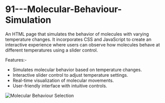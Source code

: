 # 91---Molecular-Behaviour-Simulation

An HTML page that simulates the behavior of molecules with varying temperature changes. It incorporates CSS and JavaScript to create an interactive experience where users can observe how molecules behave at different temperatures using a slider control.

Features:-

- Simulates molecular behavior based on temperature changes.
- Interactive slider control to adjust temperature settings.
- Real-time visualization of molecular movements.
- User-friendly interface with intuitive controls.

![Molecular Behaviour Selection](https://github.com/mgharib2000/91---Molecular-Behaviour-Simulation/assets/83606701/58a62ae2-62cc-4cef-bd40-a770d0b8e079)
